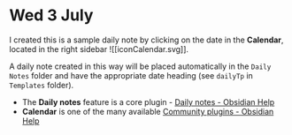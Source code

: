 # Wed 3 July

I created this is a sample daily note by clicking on the date in the **Calendar**, located in the right sidebar ![[iconCalendar.svg]].

A daily note created in this way will be placed automatically in the `Daily Notes` folder and have the appropriate date heading (see `dailyTp` in `Templates` folder).

- The **Daily notes** feature is a core plugin - [Daily notes - Obsidian Help](https://help.obsidian.md/Plugins/Daily+notes)
- **Calendar** is one of the many available [Community plugins - Obsidian Help](https://help.obsidian.md/Extending+Obsidian/Community+plugins)
